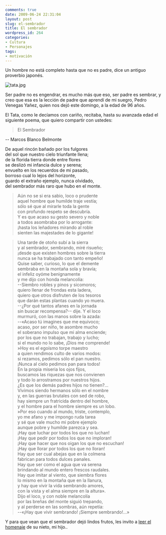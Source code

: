 ```yaml
---
comments: true
date: 2009-06-24 22:31:04
layout: post
slug: el-sembrador
title: El sembrador
wordpress_id: 264
categories:
- Cultura
- Personajes
tags:
- motivación
---
```


Un hombre no está completo hasta que no es padre, dice un antiguo proverbio japonés.

![tata.jpg](/images/tata-thumb-200x191-625.jpg)

Ser padre no es engendrar, es mucho más que eso, ser padre es sembrar, y creo que esa es la lección de padre que aprendí de mi suegro, Pedro Venegas Yañez, quien nos dejó este domingo, a la edad de 96 años.

El Tata, como le decíamos con cariño, recitaba, hasta su avanzada edad el siguiente poema, que quiero compartir con ustedes:

  


> El Sembrador

-- Marcos Blanco Belmonte

>   
De aquel rincón bañado por los fulgores  
del sol que nuestro cielo triunfante llena;  
de la florida tierra donde entre flores  
se deslizó mi infancia dulce y serena;  
envuelto en los recuerdos de mi pasado,  
borroso cual lo lejos del horizonte,  
guardo el extraño ejemplo, nunca olvidado,  
del sembrador más raro que hubo en el monte.  
  


> Aún no se si era sabio, loco o prudente  
aquel hombre que humilde traje vestía;  
sólo sé que al mirarle toda la gente  
con profundo respeto se descubría.  
Y es que acaso su gesto severo y noble  
a todos asombraba por lo arrogante:  
¡hasta los leñadores mirando al roble  
sienten las majestades de lo gigante!  
  


> Una tarde de otoño subí a la sierra  
y al sembrador, sembrando, miré risueño;  
¡desde que existen hombres sobre la tierra  
nunca se ha trabajado con tanto empeño!  
Quise saber, curioso, lo que el demente  
sembraba en la montaña sola y bravía;  
el infeliz oyóme benignamente  
y me dijo con honda melancolía:  
--Siembro robles y pinos y sicomoros;  
quiero llenar de frondas esta ladera,  
quiero que otros disfruten de los tesoros  
que darán estas plantas cuando yo muera.  
--¿Por qué tantos afanes en la jornada  
sin buscar recompensa?-- dije. Y el loco  
murmuró, con las manos sobre la azada:  
--«Acaso tú imagines que me equivoco;  
acaso, por ser niño, te asombre mucho  
el soberano impulso que mi alma enciende;  
por los que no trabajan, trabajo y lucho;  
si el mundo no lo sabe, ¡Dios me comprende!  
»Hoy es el egoísmo torpe maestro  
a quien rendimos culto de varios modos:  
si rezamos, pedimos sólo el pan nuestro.  
¡Nunca al cielo pedimos pan para todos!  
En la propia miseria los ojos fijos,  
buscamos las riquezas que nos convienen  
y todo lo arrostramos por nuestros hijos.  
¿Es que los demás padres hijos no tienen?...  
Vivimos siendo hermanos sólo en el nombre  
y, en las guerras brutales con sed de robo,  
hay siempre un fratricida dentro del hombre,  
y el hombre para el hombre siempre es un lobo.  
»Por eso cuando al mundo, triste, contemplo,  
yo me afano y me impongo ruda tarea  
y sé que vale mucho mi pobre ejemplo  
aunque pobre y humilde parezca y sea.  
¡Hay que luchar por todos los que no luchan!  
¡Hay que pedir por todos los que no imploran!  
¡Hay que hacer que nos oigan los que no escuchan!  
¡Hay que llorar por todos los que no lloran!  
Hay que ser cual abejas que en la colmena  
fabrican para todos dulces panales.  
Hay que ser como el agua que va serena  
brindando al mundo entero frescos raudales.  
Hay que imitar al viento, que siembra flores  
lo mismo en la montaña que en la llanura,  
y hay que vivir la vida sembrando amores,  
con la vista y el alma siempre en la altura».  
Dijo el loco, y con noble melancolía  
por las breñas del monte siguió trepando,  
y al perderse en las sombras, aún repetía:  
--«¡Hay que vivir sembrando! ¡Siempre sembrando!...»

>   


Y para que vean que el sembrador dejó lindos frutos, les invito a [leer el homenaje](http://www.d3ne.net/?p=232) de su nieto, mi hijo..

